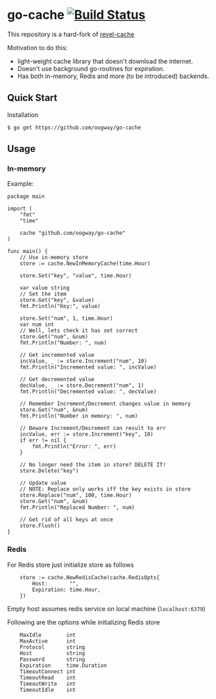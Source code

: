 # go-cache [![Build Status](https://travis-ci.org/oogway/go-cache.svg?branch=master)](https://travis-ci.org/oogway/go-cache)

This repository is a hard-fork of [revel-cache](https://github.com/revel/revel/tree/master/cache)

Motivation to do this:
  - light-weight cache library that doesn't download the internet.
  - Doesn't use background go-routines for expiration.
  - Has both in-memory, Redis and more (to be introduced) backends.

## Quick Start

Installation

    $ go get https://github.com/oogway/go-cache


## Usage

### In-memory

Example:

```
package main

import (
	"fmt"
	"time"

	cache "github.com/oogway/go-cache"
)

func main() {
	// Use in-memory store
	store := cache.NewInMemoryCache(time.Hour)

	store.Set("key", "value", time.Hour)

	var value string
	// Set the item
	store.Get("key", &value)
	fmt.Println("Key:", value)

	store.Set("num", 1, time.Hour)
	var num int
	// Well, lets check it has set correct
	store.Get("num", &num)
	fmt.Println("Number: ", num)

	// Get incremented value
	incValue, _ := store.Increment("num", 10)
	fmt.Println("Incremented value: ", incValue)

	// Get decremented value
	decValue, _ := store.Decrement("num", 1)
	fmt.Println("Decremented value: ", decValue)

	// Remember Increment/Decrement changes value in memory
	store.Get("num", &num)
	fmt.Println("Number in memory: ", num)

	// Beware Increment/Decrement can result to err
	incValue, err := store.Increment("key", 10)
	if err != nil {
		fmt.Println("Error: ", err)
	}

	// No longer need the item in store? DELETE IT!
	store.Delete("key")

	// Update value
	// NOTE: Replace only works iff the key exists in store
	store.Replace("num", 100, time.Hour)
	store.Get("num", &num)
	fmt.Println("Replaced Number: ", num)

	// Get rid of all keys at once
	store.Flush()
}

```

### Redis

For Redis store just initialize store as follows


```
    store := cache.NewRedisCache(cache.RedisOpts{
        Host:       "",
        Expiration: time.Hour,
    })
```

Empty host assumes redis service on local machine (`localhost:6379`)

Following are the options while initializing Redis store

```
    MaxIdle        int
    MaxActive      int
    Protocol       string
    Host           string
    Password       string
    Expiration     time.Duration
    TimeoutConnect int
    TimeoutRead    int
    TimeoutWrite   int
    TimeoutIdle    int

```
